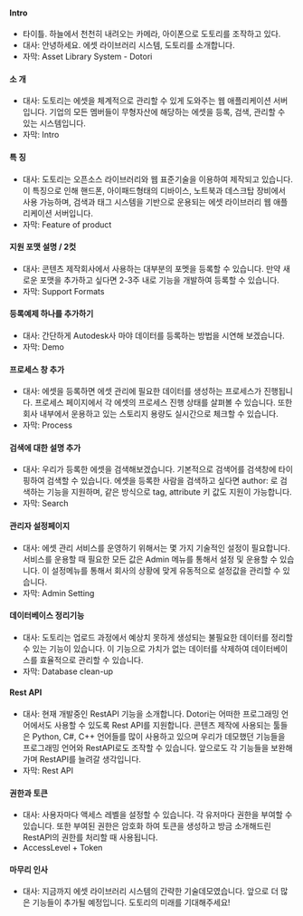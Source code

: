 #### Intro
- 타이틀. 하늘에서 천천히 내려오는 카메라, 아이폰으로 도토리를 조작하고 있다.
- 대사: 안녕하세요. 에셋 라이브러리 시스템, 도토리를 소개합니다.
- 자막: Asset Library System - Dotori

#### 소 개
- 대사: 도토리는 에셋을 체계적으로 관리할 수 있게 도와주는 웹 애플리케이션 서버입니다. 기업의 모든 멤버들이 무형자산에 해당하는 에셋을 등록, 검색, 관리할 수 있는 시스템입니다.
- 자막:  Intro

#### 특 징
- 대사: 도토리는 오픈소스 라이브러리와 웹 표준기술을 이용하여 제작되고 있습니다. 이 특징으로 인해 핸드폰, 아이패드형태의 디바이스, 노트북과 데스크탑 장비에서 사용 가능하며, 검색과 태그 시스템을 기반으로 운용되는 에셋 라이브러리 웹 애플리케이션 서버입니다.
- 자막: Feature of product

#### 지원 포맷 설명 / 2컷
- 대사: 콘텐츠 제작회사에서 사용하는 대부분의 포멧을 등록할 수 있습니다. 만약 새로운 포맷을 추가하고 싶다면 2-3주 내로 기능을 개발하여 등록할 수 있습니다.
- 자막: Support Formats

#### 등록예제 하나를 추가하기
- 대사: 간단하게 Autodesk사 마야 데이터를 등록하는 방법을 시연해 보겠습니다. 
- 자막: Demo

#### 프로세스 창 추가
- 대사: 에셋을 등록하면 에셋 관리에 필요한 데이터를 생성하는 프로세스가 진행됩니다. 프로세스 페이지에서 각 에셋의 프로세스 진행 상태를 살펴볼 수 있습니다. 또한 회사 내부에서 운용하고 있는 스토리지 용량도 실시간으로 체크할 수 있습니다.
- 자막: Process

#### 검색에 대한 설명 추가
- 대사: 우리가 등록한 에셋을 검색해보겠습니다. 기본적으로 검색어를 검색창에 타이핑하여 검색할 수 있습니다. 에셋을 등록한 사람을 검색하고 싶다면 author: 로 검색하는 기능을 지원하며, 같은 방식으로 tag, attribute 키 값도 지원이 가능합니다.
- 자막: Search

#### 관리자 설정페이지
- 대사: 에셋 관리 서비스를 운영하기 위해서는 몇 가지 기술적인 설정이 필요합니다. 서비스를 운용할 때 필요한 모든 값은 Admin 메뉴를 통해서 설정 및 운용할 수 있습니다. 이 설정메뉴를 통해서 회사의 상황에 맞게 유동적으로 설정값을 관리할 수 있습니다.
- 자막: Admin Setting

#### 데이터베이스 정리기능
- 대사: 도토리는 업로드 과정에서 예상치 못하게 생성되는 불필요한 데이터를 정리할 수 있는  기능이 있습니다. 이 기능으로 가치가 없는 데이터를 삭제하여 데이터베이스를 효율적으로 관리할 수 있습니다.
- 자막: Database clean-up

#### Rest API
- 대사: 현재 개발중인 RestAPI 기능을 소개합니다. Dotori는 어떠한 프로그래밍 언어에서도 사용할 수 있도록 Rest API를 지원합니다. 콘텐츠 제작에 사용되는 툴들은 Python, C#, C++ 언어들를 많이 사용하고 있으며 우리가 데모했던 기능들을 프로그래밍 언어와 RestAPI로도 조작할 수 있습니다. 앞으로도 각 기능들을 보완해가며 RestAPI를 늘려갈 생각입니다.
- 자막: Rest API
#### 권한과 토큰
- 대사: 사용자마다 액세스 레벨을 설정할 수 있습니다. 각 유저마다 권한을 부여할 수 있습니다. 또한 부여된 권한은 암호화 하여 토큰을 생성하고 방금 소개해드린 RestAPI의 권한를 처리할 때 사용됩니다.
- AccessLevel + Token

#### 마무리 인사
- 대사: 지금까지 에셋 라이브러리 시스템의 간략한 기술데모였습니다. 앞으로 더 많은 기능들이 추가될 예정입니다. 도토리의 미래를 기대해주세요!
